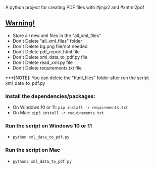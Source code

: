 A python project for creating PDF files with #jinja2 and #xhtml2pdf

## [Warning!]()

- Store all new xml files in the "all_xml_files"
- Don't Delete "all_xml_files" folder
- Don't Delete bg.png file/not needed
- Don't Delete pdf_report.html file
- Don't Delete xml_data_to_pdf.py file
- Don't Delete read_xml.py file
- Don't Delete requirements.txt file

***[NOTE]: You can delete the "html_files" folder after run the script xml_data_to_pdf.py



### Install the dependencies/packages:
- On Windows 10 or 11: ``pip install -r requirements.txt``
- On Mac: ``pip3 install -r requirements.txt``

### Run the script on Windows 10 or 11

- ``python xml_data_to_pdf.py``

### Run the script on Mac

- ``python3 xml_data_to_pdf.py``
